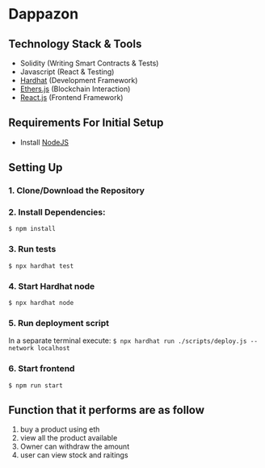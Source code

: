 # Dappazon

## Technology Stack & Tools

-   Solidity (Writing Smart Contracts & Tests)
-   Javascript (React & Testing)
-   [Hardhat](https://hardhat.org/) (Development Framework)
-   [Ethers.js](https://docs.ethers.io/v5/) (Blockchain Interaction)
-   [React.js](https://reactjs.org/) (Frontend Framework)

## Requirements For Initial Setup

-   Install [NodeJS](https://nodejs.org/en/)

## Setting Up

### 1. Clone/Download the Repository

### 2. Install Dependencies:

`$ npm install`

### 3. Run tests

`$ npx hardhat test`

### 4. Start Hardhat node

`$ npx hardhat node`

### 5. Run deployment script

In a separate terminal execute:
`$ npx hardhat run ./scripts/deploy.js --network localhost`

### 6. Start frontend

`$ npm run start`

## Function that it performs are as follow

1. buy a product using eth
2. view all the product available
3. Owner can withdraw the amount
4. user can view stock and raitings
